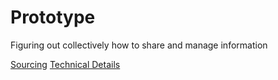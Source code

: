 # Prototype

Figuring out collectively how to share and manage information

[Sourcing](https://github.com/AvocadoCoop/prototype/blob/main/sourcing.md)
[Technical Details](technical_details.md)



